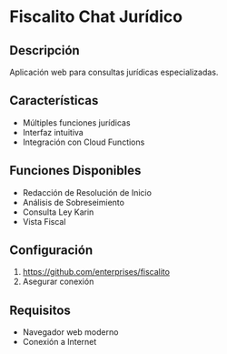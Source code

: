 # Fiscalito Chat Jurídico

## Descripción
Aplicación web para consultas jurídicas especializadas.

## Características
- Múltiples funciones jurídicas
- Interfaz intuitiva
- Integración con Cloud Functions

## Funciones Disponibles
- Redacción de Resolución de Inicio
- Análisis de Sobreseimiento
- Consulta Ley Karin
- Vista Fiscal

## Configuración
1. https://github.com/enterprises/fiscalito
2. Asegurar conexión 

## Requisitos
- Navegador web moderno
- Conexión a Internet